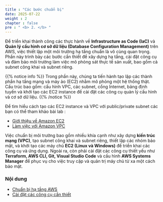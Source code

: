 ```yaml
---
title : "Các bước chuẩn bị"
date: 2025-07-22
weight : 2 
chapter : false
pre : " <b> 2. </b> "
---
```

Để triển khai thành công các thực hành về **Infrastructure as Code (IaC)** và **Quản lý cấu hình cơ sở dữ liệu (Database Configuration Management)** trên AWS, việc thiết lập một môi trường hạ tầng chuẩn là vô cùng quan trọng. Phần này trình bày các bước cần thiết để xây dựng hạ tầng, cài đặt công cụ và đảm bảo môi trường làm việc mô phỏng sát thực tế sản xuất, bao gồm cả subnet công khai và subnet riêng.

{{% notice info %}}
Trong phần này, chúng ta tiến hành tạo lập các thành phần hạ tầng mạng và máy ảo (EC2) nhằm mô phỏng một hệ thống thật. Cấu trúc bao gồm: cấu hình VPC, các subnet, cổng Internet, bảng định tuyến và khởi tạo các EC2 instance để cài đặt các công cụ quản lý cấu hình và cơ sở dữ liệu.
{{% /notice %}}

Để tìm hiểu cách tạo các EC2 instance và VPC với public/private subnet các bạn có thể tham khảo bài lab :
  - [Giới thiệu về Amazon EC2](https://000004.awsstudygroup.com/vi/)
  - [Làm việc với Amazon VPC](https://000003.awsstudygroup.com/vi/)

Việc chuẩn bị môi trường bao gồm nhiều khía cạnh như xây dựng **kiến trúc mạng (VPC)**, tạo subnet công khai và subnet riêng, thiết lập các nhóm bảo mật, và khởi tạo các máy chủ **EC2 (Linux và Windows)** để triển khai các công cụ và ứng dụng. Ngoài ra, còn phải cài đặt các công cụ thiết yếu như **Terraform, AWS CLI, Git, Visual Studio Code** và cấu hình **AWS Systems Manager** để phục vụ cho việc truy cập và quản trị máy chủ từ xa một cách bảo mật.

### Nội dung
  - [Chuẩn bị hạ tầng AWS](2.1-createec2/)
  - [Cài đặt các công cụ cần thiết](2.2-installTools/)

  
